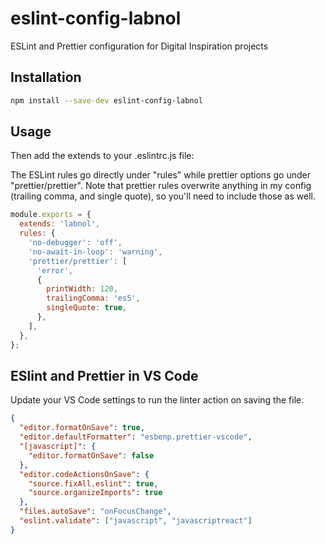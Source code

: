 # eslint-config-labnol

ESLint and Prettier configuration for Digital Inspiration projects

## Installation

```sh
npm install --save-dev eslint-config-labnol
```

## Usage

Then add the extends to your .eslintrc.js file:

The ESLint rules go directly under "rules" while prettier options go under "prettier/prettier". Note that prettier rules overwrite anything in my config (trailing comma, and single quote), so you'll need to include those as well.

```js
module.exports = {
  extends: 'labnol',
  rules: {
    'no-debugger': 'off',
    'no-await-in-loop': 'warning',
    'prettier/prettier': [
      'error',
      {
        printWidth: 120,
        trailingComma: 'es5',
        singleQuote: true,
      },
    ],
  },
};
```

## ESlint and Prettier in VS Code

Update your VS Code settings to run the linter action on saving the file.

```json
{
  "editor.formatOnSave": true,
  "editor.defaultFormatter": "esbenp.prettier-vscode",
  "[javascript]": {
    "editor.formatOnSave": false
  },
  "editor.codeActionsOnSave": {
    "source.fixAll.eslint": true,
    "source.organizeImports": true
  },
  "files.autoSave": "onFocusChange",
  "eslint.validate": ["javascript", "javascriptreact"]
}
```

